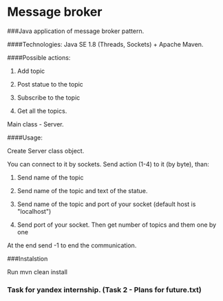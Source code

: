 # Message broker  

###Java application of message broker pattern.

####Technologies: Java SE 1.8 (Threads, Sockets) + Apache Maven.

####Possible actions: 

1. Add topic

2. Post statue to the topic

3. Subscribe to the topic

4. Get all the topics.

Main class - Server. 

####Usage:

Create Server class object. 

You can connect to it by sockets. Send action (1-4) to it (by byte), than:

1. Send name of the topic

2. Send name of the topic and text of the statue.

3. Send name of the topic and port of your socket (default host is "localhost")

4. Send port of your socket. Then get number of topics and them one by one

At the end send -1 to end the communication.

###Instalstion

Run mvn clean install

### Task for yandex internship. (Task 2 - Plans for future.txt)
